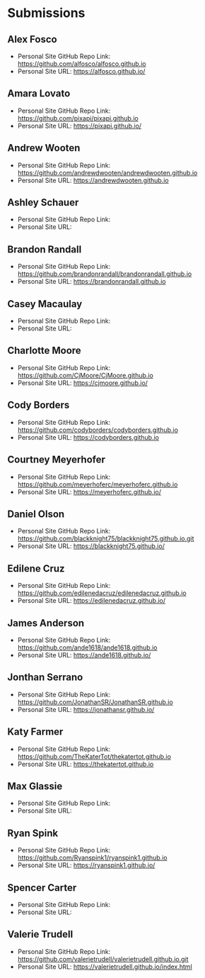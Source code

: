 # Submissions

## Alex Fosco

* Personal Site GitHub Repo Link: https://github.com/alfosco/alfosco.github.io
* Personal Site URL: https://alfosco.github.io/

## Amara Lovato

* Personal Site GitHub Repo Link: https://github.com/pixapi/pixapi.github.io
* Personal Site URL: https://pixapi.github.io/

## Andrew Wooten

* Personal Site GitHub Repo Link: https://github.com/andrewdwooten/andrewdwooten.github.io
* Personal Site URL: https://andrewdwooten.github.io

## Ashley Schauer

* Personal Site GitHub Repo Link:
* Personal Site URL:

## Brandon Randall

* Personal Site GitHub Repo Link: https://github.com/brandonrandall/brandonrandall.github.io
* Personal Site URL: https://brandonrandall.github.io

## Casey Macaulay

* Personal Site GitHub Repo Link:
* Personal Site URL:

## Charlotte Moore

* Personal Site GitHub Repo Link: https://github.com/CjMoore/CjMoore.github.io
* Personal Site URL: https://cjmoore.github.io/

## Cody Borders

* Personal Site GitHub Repo Link: https://github.com/codyborders/codyborders.github.io
* Personal Site URL: https://codyborders.github.io

## Courtney Meyerhofer

* Personal Site GitHub Repo Link: https://github.com/meyerhoferc/meyerhoferc.github.io
* Personal Site URL: https://meyerhoferc.github.io/

## Daniel Olson

* Personal Site GitHub Repo Link: https://github.com/blackknight75/blackknight75.github.io.git
* Personal Site URL: https://blackknight75.github.io/

## Edilene Cruz

* Personal Site GitHub Repo Link: https://github.com/edilenedacruz/edilenedacruz.github.io
* Personal Site URL: https://edilenedacruz.github.io/

## James Anderson

* Personal Site GitHub Repo Link: https://github.com/ande1618/ande1618.github.io
* Personal Site URL: https://ande1618.github.io/

## Jonthan Serrano

* Personal Site GitHub Repo Link: https://github.com/JonathanSR/JonathanSR.github.io
* Personal Site URL: https://jonathansr.github.io/

## Katy Farmer

* Personal Site GitHub Repo Link: https://github.com/TheKaterTot/thekatertot.github.io
* Personal Site URL: https://thekatertot.github.io

## Max Glassie

* Personal Site GitHub Repo Link:
* Personal Site URL:

## Ryan Spink

* Personal Site GitHub Repo Link: https://github.com/Ryanspink1/ryanspink1.github.io
* Personal Site URL: https://ryanspink1.github.io/

## Spencer Carter

* Personal Site GitHub Repo Link:
* Personal Site URL:

## Valerie Trudell

* Personal Site GitHub Repo Link: https://github.com/valerietrudell/valerietrudell.github.io.git
* Personal Site URL: https://valerietrudell.github.io/index.html
